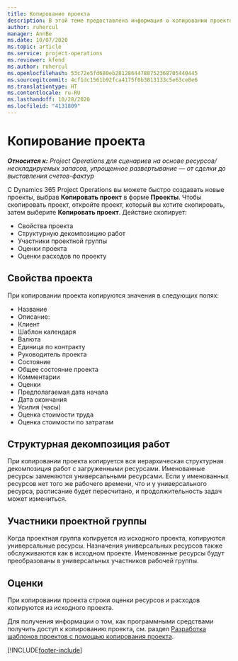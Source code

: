 ```yaml
---
title: Копирование проекта
description: В этой теме предоставлена информация о копировании проектов в Dynamics 365 Project Operations.
author: ruhercul
manager: AnnBe
ms.date: 10/07/2020
ms.topic: article
ms.service: project-operations
ms.reviewer: kfend
ms.author: ruhercul
ms.openlocfilehash: 53c72e5fd680eb28128644788752368705440445
ms.sourcegitcommit: 4cf1dc1561b92fca4175f0b3813133c5e63ce8e6
ms.translationtype: HT
ms.contentlocale: ru-RU
ms.lasthandoff: 10/28/2020
ms.locfileid: "4131809"
---
```

# <a name="copy-a-project"></a>Копирование проекта

_**Относится к:** Project Operations для сценариев на основе ресурсов/нескладируемых запасов, упрощенное развертывание — от сделки до выставления счетов-фактур_

С Dynamics 365 Project Operations вы можете быстро создавать новые проекты, выбрав **Копировать проект** в форме **Проекты**. Чтобы скопировать проект, откройте проект, который вы хотите скопировать, затем выберите **Копировать проект**. Действие скопирует:

- Свойства проекта
- Структурную декомпозицию работ
- Участники проектной группы
- Оценки проекта
- Оценки расходов по проекту

## <a name="project-properties"></a>Свойства проекта

При копировании проекта копируются значения в следующих полях:

- Название
- Описание:
- Клиент
- Шаблон календаря
- Валюта
- Единица по контракту
- Руководитель проекта
- Состояние
- Общее состояние проекта
- Комментарии
- Оценки
- Предполагаемая дата начала
- Дата окончания
- Усилия (часы)
- Оценка стоимости труда
- Оценка стоимости по затратам

## <a name="work-breakdown-structure"></a>Структурная декомпозиция работ

При копировании проекта копируется вся иерархическая структурная декомпозиция работ с загруженными ресурсами. Именованные ресурсы заменяются универсальными ресурсами. Если у именованных ресурсов нет того же рабочего времени, что и у универсального ресурса, расписание будет пересчитано, и продолжительность задач может измениться.

## <a name="project-team-members"></a>Участники проектной группы

Когда проектная группа копируется из исходного проекта, копируются универсальные ресурсы. Назначения универсальных ресурсов также обслуживаются как в исходном проекте. Именованные ресурсы будут преобразованы в универсальных участников рабочей группы.

## <a name="estimates"></a>Оценки

При копировании проекта строки оценки ресурсов и расходов копируются из исходного проекта. 

Для получения информации о том, как программными средствами получить доступ к копированию проекта, см. раздел [Разработка шаблонов проектов с помощью копирования проекта](dev-copy-project.md).


[!INCLUDE[footer-include](../includes/footer-banner.md)]